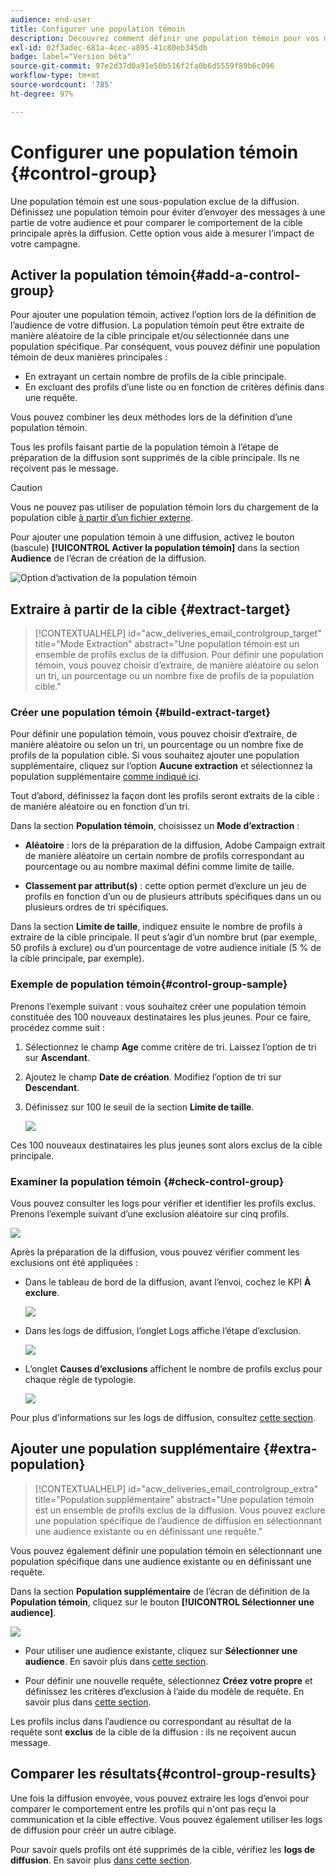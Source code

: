 ```yaml
---
audience: end-user
title: Configurer une population témoin
description: Découvrez comment définir une population témoin pour vos messages dans l’interface utilisateur web de Campaign.
exl-id: 02f3adec-681a-4cec-a895-41c80eb345db
badge: label="Version bêta"
source-git-commit: 97e2d37d0a91e50b516f2fa0b6d5559f89b6c096
workflow-type: tm+mt
source-wordcount: '785'
ht-degree: 97%

---
```


# Configurer une population témoin {#control-group}

Une population témoin est une sous-population exclue de la diffusion. Définissez une population témoin pour éviter d’envoyer des messages à une partie de votre audience et pour comparer le comportement de la cible principale après la diffusion. Cette option vous aide à mesurer l’impact de votre campagne.

## Activer la population témoin{#add-a-control-group}

Pour ajouter une population témoin, activez l’option lors de la définition de l’audience de votre diffusion. La population témoin peut être extraite de manière aléatoire de la cible principale et/ou sélectionnée dans une population spécifique. Par conséquent, vous pouvez définir une population témoin de deux manières principales :

* En extrayant un certain nombre de profils de la cible principale.
* En excluant des profils d’une liste ou en fonction de critères définis dans une requête.

Vous pouvez combiner les deux méthodes lors de la définition d’une population témoin.

Tous les profils faisant partie de la population témoin à l’étape de préparation de la diffusion sont supprimés de la cible principale. Ils ne reçoivent pas le message.

>[!CAUTION]
>
>Vous ne pouvez pas utiliser de population témoin lors du chargement de la population cible [à partir d’un fichier externe](file-audience.md).

Pour ajouter une population témoin à une diffusion, activez le bouton (bascule) **[!UICONTROL Activer la population témoin]** dans la section **Audience** de l’écran de création de la diffusion.

![Option d’activation de la population témoin](assets/control-group1.png)


## Extraire à partir de la cible {#extract-target}

>[!CONTEXTUALHELP]
>id="acw_deliveries_email_controlgroup_target"
>title="Mode Extraction"
>abstract="Une population témoin est un ensemble de profils exclus de la diffusion. Pour définir une population témoin, vous pouvez choisir d’extraire, de manière aléatoire ou selon un tri, un pourcentage ou un nombre fixe de profils de la population cible."


### Créer une population témoin {#build-extract-target}

Pour définir une population témoin, vous pouvez choisir d’extraire, de manière aléatoire ou selon un tri, un pourcentage ou un nombre fixe de profils de la population cible. Si vous souhaitez ajouter une population supplémentaire, cliquez sur l’option **Aucune extraction** et sélectionnez la population supplémentaire [comme indiqué ici](#extra-population).

Tout d’abord, définissez la façon dont les profils seront extraits de la cible : de manière aléatoire ou en fonction d’un tri.

Dans la section **Population témoin**, choisissez un **Mode d’extraction** :

* **Aléatoire** : lors de la préparation de la diffusion, Adobe Campaign extrait de manière aléatoire un certain nombre de profils correspondant au pourcentage ou au nombre maximal défini comme limite de taille.

* **Classement par attribut(s)** : cette option permet d’exclure un jeu de profils en fonction d’un ou de plusieurs attributs spécifiques dans un ou plusieurs ordres de tri spécifiques.


Dans la section **Limite de taille**, indiquez ensuite le nombre de profils à extraire de la cible principale. Il peut s’agir d’un nombre brut (par exemple, 50 profils à exclure) ou d’un pourcentage de votre audience initiale (5 % de la cible principale, par exemple).


### Exemple de population témoin{#control-group-sample}

Prenons l’exemple suivant : vous souhaitez créer une population témoin constituée des 100 nouveaux destinataires les plus jeunes. Pour ce faire, procédez comme suit :

1. Sélectionnez le champ **Age** comme critère de tri. Laissez l’option de tri sur **Ascendant**.
1. Ajoutez le champ **Date de création**. Modifiez l’option de tri sur **Descendant**.
1. Définissez sur 100 le seuil de la section **Limite de taille**.

   ![](assets/control-group2.png)

Ces 100 nouveaux destinataires les plus jeunes sont alors exclus de la cible principale.

### Examiner la population témoin {#check-control-group}

Vous pouvez consulter les logs pour vérifier et identifier les profils exclus. Prenons l’exemple suivant d’une exclusion aléatoire sur cinq profils.

![](assets/control-group4.png)

Après la préparation de la diffusion, vous pouvez vérifier comment les exclusions ont été appliquées :

* Dans le tableau de bord de la diffusion, avant l’envoi, cochez le KPI **À exclure**.

  ![](assets/control-group5.png)

* Dans les logs de diffusion, l’onglet Logs affiche l’étape d’exclusion.

  ![](assets/control-group-sample-logs.png)
<!--

 * The **Exclusion logs** tab displays each profile and the related exclusion **Reason**.

    ![](assets/control-group6.png)
-->

* L’onglet **Causes d’exclusions** affichent le nombre de profils exclus pour chaque règle de typologie.

  ![](assets/control-group7.png)

Pour plus d’informations sur les logs de diffusion, consultez [cette section](../monitor/delivery-logs.md).

## Ajouter une population supplémentaire {#extra-population}

>[!CONTEXTUALHELP]
>id="acw_deliveries_email_controlgroup_extra"
>title="Population supplémentaire"
>abstract="Une population témoin est un ensemble de profils exclus de la diffusion. Vous pouvez exclure une population spécifique de l’audience de diffusion en sélectionnant une audience existante ou en définissant une requête."

Vous pouvez également définir une population témoin en sélectionnant une population spécifique dans une audience existante ou en définissant une requête.

Dans la section **Population supplémentaire** de l’écran de définition de la **Population témoin**, cliquez sur le bouton **[!UICONTROL Sélectionner une audience]**.

![](assets/control-group3.png)

* Pour utiliser une audience existante, cliquez sur **Sélectionner une audience**. En savoir plus dans [cette section](add-audience.md).

* Pour définir une nouvelle requête, sélectionnez **Créez votre propre** et définissez les critères d’exclusion à l’aide du modèle de requête. En savoir plus dans [cette section](../query/query-modeler-overview.md).

Les profils inclus dans l’audience ou correspondant au résultat de la requête sont **exclus** de la cible de la diffusion : ils ne reçoivent aucun message.

## Comparer les résultats{#control-group-results}

Une fois la diffusion envoyée, vous pouvez extraire les logs d’envoi pour comparer le comportement entre les profils qui n&#39;ont pas reçu la communication et la cible effective. Vous pouvez également utiliser les logs de diffusion pour créer un autre ciblage.

Pour savoir quels profils ont été supprimés de la cible, vérifiez les **logs de diffusion**. En savoir plus [dans cette section](#check-control-group).


